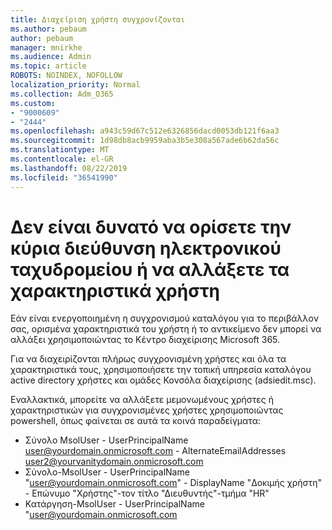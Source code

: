 ```yaml
---
title: Διαχείριση χρήστη συγχρονίζονται
ms.author: pebaum
author: pebaum
manager: mnirkhe
ms.audience: Admin
ms.topic: article
ROBOTS: NOINDEX, NOFOLLOW
localization_priority: Normal
ms.collection: Adm_O365
ms.custom:
- "9000609"
- "2444"
ms.openlocfilehash: a943c59d67c512e6326856dacd0053db121f6aa3
ms.sourcegitcommit: 1d98db8acb9959aba3b5e308a567ade6b62da56c
ms.translationtype: MT
ms.contentlocale: el-GR
ms.lasthandoff: 08/22/2019
ms.locfileid: "36541990"
---
```

# <a name="unable-to-set-primary-email-address-or-change-user-attributes"></a>Δεν είναι δυνατό να ορίσετε την κύρια διεύθυνση ηλεκτρονικού ταχυδρομείου ή να αλλάξετε τα χαρακτηριστικά χρήστη

Εάν είναι ενεργοποιημένη η συγχρονισμού καταλόγου για το περιβάλλον σας, ορισμένα χαρακτηριστικά του χρήστη ή το αντικείμενο δεν μπορεί να αλλάξει χρησιμοποιώντας το Κέντρο διαχείρισης Microsoft 365.

Για να διαχειρίζονται πλήρως συγχρονισμένη χρήστες και όλα τα χαρακτηριστικά τους, χρησιμοποιήσετε την τοπική υπηρεσία καταλόγου active directory χρήστες και ομάδες Κονσόλα διαχείρισης (adsiedit.msc).  

Εναλλακτικά, μπορείτε να αλλάξετε μεμονωμένους χρήστες ή χαρακτηριστικών για συγχρονισμένες χρήστες χρησιμοποιώντας powershell, όπως φαίνεται σε αυτά τα κοινά παραδείγματα: 
- Σύνολο MsolUser - UserPrincipalName user@yourdomain.onmicrosoft.com - AlternateEmailAddresses user2@yourvanitydomain.onmicrosoft.com
- Σύνολο-MsolUser - UserPrincipalName "user@yourdomain.onmicrosoft.com" - DisplayName "Δοκιμής χρήστη" - Επώνυμο "Χρήστης"-τον τίτλο "Διευθυντής"-τμήμα "HR"
- Κατάργηση-MsolUser - UserPrincipalName "user@yourdomain.onmicrosoft.com